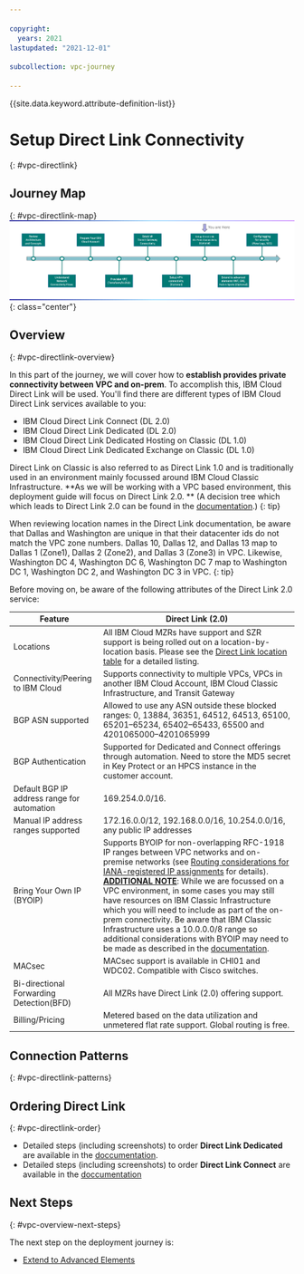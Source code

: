 ```yaml
---

copyright:
  years: 2021
lastupdated: "2021-12-01"

subcollection: vpc-journey

---
```


{{site.data.keyword.attribute-definition-list}}

# Setup Direct Link Connectivity
{: #vpc-directlink}

## Journey Map
{: #vpc-directlink-map}
![Architecture](images/directlink/journey-map.png){: class="center"}



## Overview
{: #vpc-directlink-overview}

In this part of the journey, we will cover how to **establish provides private connectivity between VPC and on-prem**. To accomplish this, IBM Cloud Direct Link will be used. You'll find there are different types of IBM Cloud Direct Link services available to you:

- IBM Cloud Direct Link Connect (DL 2.0)
- IBM Cloud Direct Link Dedicated (DL 2.0)
- IBM Cloud Direct Link Dedicated Hosting on Classic (DL 1.0)
- IBM Cloud Direct Link Dedicated Exchange on Classic (DL 1.0)



Direct Link on Classic is also referred to as Direct Link 1.0 and is traditionally used in an environment mainly focussed around IBM Cloud Classic Infrastructure. **As we will be working with a VPC based environment, this deployment guide will focus on Direct Link 2.0. ** (A decision tree which which leads to Direct Link 2.0 can be found in the [documentation](https://{DomainName}/docs/direct-link?topic=direct-link-get-started-with-ibm-cloud-direct-link#get-started-solution-to-order).)
{: tip}



When reviewing location names in the Direct Link documentation, be aware that Dallas and Washington are unique in that their datacenter ids do not match the VPC zone numbers. Dallas 10, Dallas 12, and Dallas 13 map to Dallas 1 (Zone1), Dallas 2 (Zone2), and Dallas 3 (Zone3) in VPC. Likewise, Washington DC 4, Washington DC 6, Washington DC 7 map to Washington DC 1, Washington DC 2, and Washington DC 3 in VPC. 
{: tip}



Before moving on, be aware of the following attributes of the Direct Link 2.0 service:


| Feature                                     | Direct Link (2.0)                                            |
| ------------------------------------------- | ------------------------------------------------------------ |
| Locations                                   | All IBM Cloud MZRs have support and SZR support is being rolled out on a location-by-location basis. Please see the [Direct Link location table](https://{DomainName}/docs/direct-link?topic=direct-link-get-started-with-ibm-cloud-direct-link#get-started-solution-to-order) for a detailed listing. |
| Connectivity/Peering to IBM Cloud           | Supports connectivity to multiple VPCs, VPCs in another IBM Cloud Account, IBM Cloud Classic Infrastructure, and Transit Gateway |
| BGP ASN supported                           | Allowed to use any ASN outside these blocked ranges: 0, 13884, 36351, 64512, 64513, 65100, 65201‍–‍65234, 65402‍–‍65433, 65500 and 4201065000‍–‍4201065999 |
| BGP Authentication                          | Supported for Dedicated and Connect offerings through automation. Need to store the MD5 secret in Key Protect or an HPCS instance in the customer account. |
| Default BGP IP address range for automation | 169.254.0.0/16.                                              |
| Manual IP address ranges supported          | 172.16.0.0/12, 192.168.0.0/16, 10.254.0.0/16, any public IP addresses |
| Bring Your Own IP (BYOIP)                   | Supports BYOIP for non-overlapping RFC-1918 IP ranges between VPC networks and on-premise networks (see [Routing considerations for IANA-registered IP assignments](https://{DomainName}/docs/vpc?topic=vpc-interconnectivity#routing-considerations-iana) for details).  **<u>ADDITIONAL NOTE</u>**: While we are focussed on a VPC environment, in some cases you may still have resources on IBM Classic Infrastructure which you will need to include as part of the on-prem connectivity. Be aware that IBM Classic Infrastructure uses a 10.0.0.0/8 range so additional considerations with BYOIP may need to be made as described in the [documentation](https://{DomainName}/docs/vpc?topic=vpc-interconnectivity#routing-considerations-iana). |
| MACsec                                      | MACsec support is available in CHI01 and WDC02. Compatible with Cisco switches. |
| Bi-directional Forwarding Detection(BFD)    | All MZRs have Direct Link (2.0) offering support.            |
| Billing/Pricing                             | Metered based on the data utilization and unmetered flat rate support. Global routing is free. |



## Connection Patterns
{: #vpc-directlink-patterns}




## Ordering Direct Link
{: #vpc-directlink-order}

* Detailed steps (including screenshots) to order **Direct Link Dedicated** are available in the [doccumentation](/docs/dl?topic=dl-how-to-order-ibm-cloud-dl-dedicated).
* Detailed steps (including screenshots) to order **Direct Link Connect** are available in the [doccumentation](/docs/dl?topic=dl-how-to-order-ibm-cloud-dl-connect)




## Next Steps
{: #vpc-overview-next-steps}

The next step on the deployment journey is:
* [Extend to Advanced Elements](/docs/vpc-journey?topic=vpc-journey-vpc-advanced-elements)
